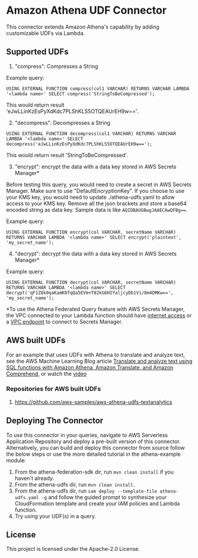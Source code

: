 # Amazon Athena UDF Connector

This connector extends Amazon Athena's capability by adding customizable UDFs via Lambda.

## Supported UDFs

1. "compress": Compresses a String

Example query:

`USING EXTERNAL FUNCTION compress(col1 VARCHAR) RETURNS VARCHAR LAMBDA '<lambda name>' SELECT compress('StringToBeCompressed');`

This would return result 'eJwLLinKzEsPyXdKdc7PLShKLS5OTQEAUrEH9w=='.

2. "decompress": Decompresses a String

`USING EXTERNAL FUNCTION decompress(col1 VARCHAR) RETURNS VARCHAR LAMBDA '<lambda name>' SELECT decompress('eJwLLinKzEsPyXdKdc7PLShKLS5OTQEAUrEH9w==');`

This would return result 'StringToBeCompressed'.

3. "encrypt": encrypt the data with a data key stored in AWS Secrets Manager*

Before testing this query, you would need to create a secret in AWS Secrets Manager. Make sure to use "DefaultEncryptionKey". If you choose to use your KMS key, you would need to update ./athena-udfs.yaml to allow access to your KMS key. Remove all the json brackets and store a base64 encoded string as data key. Sample data is like `AQIDBAUGBwgJAAECAwQFBg==`. 

Example query:

`USING EXTERNAL FUNCTION encrypt(col VARCHAR, secretName VARCHAR) RETURNS VARCHAR LAMBDA '<lambda name>' SELECT encrypt('plaintext', 'my_secret_name');`

4. "decrypt": decrypt the data with a data key stored in AWS Secrets Manager*

Example query:

`USING EXTERNAL FUNCTION decrypt(col VARCHAR, secretName VARCHAR) RETURNS VARCHAR LAMBDA '<lambda name>' SELECT decrypt('qF1Z8k0qaKamK0fqQa5EVm+T82kG6HIYaljcyDb1Vi/8m4DMKw==', 'my_secret_name');`

*To use the Athena Federated Query feature with AWS Secrets Manager, the VPC connected to your Lambda function should have [internet access](https://aws.amazon.com/premiumsupport/knowledge-center/internet-access-lambda-function/) or a [VPC endpoint](https://docs.aws.amazon.com/secretsmanager/latest/userguide/vpc-endpoint-overview.html#vpc-endpoint-create) to connect to Secrets Manager.

## AWS built UDFs
For an example that uses UDFs with Athena to translate and analyze text, see the AWS
                                    Machine Learning Blog article <a href="http://aws.amazon.com/blogs/machine-learning/translate-and-analyze-text-using-sql-functions-with-amazon-athena-amazon-translate-and-amazon-comprehend/" rel="noopener noreferrer" target="_blank"><span>Translate and analyze text using SQL functions with Amazon Athena, Amazon Translate,
                                          and Amazon Comprehend</span></a>, or watch the <a href="#udf-videos-xlate">video</a>

### Repositories for AWS built UDFs

1. https://github.com/aws-samples/aws-athena-udfs-textanalytics

## Deploying The Connector

To use this connector in your queries, navigate to AWS Serverless Application Repository and deploy a pre-built version of this connector. Alternatively, you can build and deploy this connector from source follow the below steps or use the more detailed tutorial in the athena-example module:

1. From the athena-federation-sdk dir, run `mvn clean install` if you haven't already.
2. From the athena-udfs dir, run `mvn clean install`.
3. From the athena-udfs dir, run  `sam deploy --template-file athena-udfs.yaml -g` and follow the guided prompt to synthesize your CloudFormation template and create your IAM policies and Lambda function. 
4. Try using your UDF(s) in a query.

## License

This project is licensed under the Apache-2.0 License.
